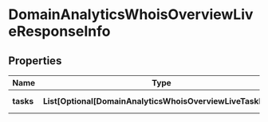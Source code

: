 # DomainAnalyticsWhoisOverviewLiveResponseInfo


## Properties

| Name | Type | Description | Notes |
|------------ | ------------- | ------------- | -------------|
**tasks** | **List[Optional[DomainAnalyticsWhoisOverviewLiveTaskInfo]]** | array of tasks |[optional]|